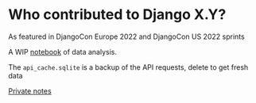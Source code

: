 # Who contributed to Django X.Y?

As featured in DjangoCon Europe 2022 and DjangoCon US 2022 sprints

A WIP [notebook](notebook.ipynb) of data analysis. 

The `api_cache.sqlite` is a backup of the API requests, delete to get fresh data

[Private notes](https://docs.google.com/document/d/1y0gL2EMub8-oKnF6jnKnQqpB9sKY7kYn4kM50cnCz2Q/edit#)
